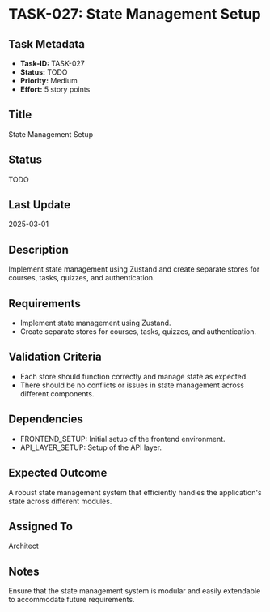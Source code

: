 # TASK-027: State Management Setup

## Task Metadata

- **Task-ID:** TASK-027
- **Status:** TODO
- **Priority:** Medium
- **Effort:** 5 story points

## Title

State Management Setup

## Status

TODO

## Last Update

2025-03-01

## Description

Implement state management using Zustand and create separate stores for courses, tasks, quizzes, and authentication.

## Requirements

- Implement state management using Zustand.
- Create separate stores for courses, tasks, quizzes, and authentication.

## Validation Criteria

- Each store should function correctly and manage state as expected.
- There should be no conflicts or issues in state management across different components.

## Dependencies

- FRONTEND_SETUP: Initial setup of the frontend environment.
- API_LAYER_SETUP: Setup of the API layer.

## Expected Outcome

A robust state management system that efficiently handles the application's state across different modules.

## Assigned To

Architect

## Notes

Ensure that the state management system is modular and easily extendable to accommodate future requirements.
